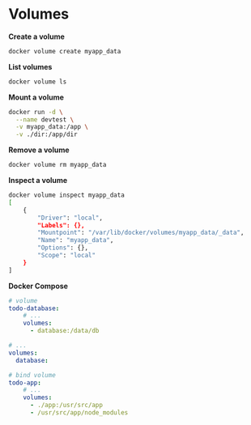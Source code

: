 # Volumes

**Create a volume**
```sh
docker volume create myapp_data
```

**List volumes**
```sh
docker volume ls
```

**Mount a volume**
```sh
docker run -d \
  --name devtest \
  -v myapp_data:/app \
  -v ./dir:/app/dir
```

**Remove a volume**
```sh
docker volume rm myapp_data
```

**Inspect a volume**
```sh
docker volume inspect myapp_data
[
    {
        "Driver": "local",
        "Labels": {},
        "Mountpoint": "/var/lib/docker/volumes/myapp_data/_data",
        "Name": "myapp_data",
        "Options": {},
        "Scope": "local"
    }
]
```

**Docker Compose**
```yaml
# volume
todo-database:
    # ...
    volumes:
      - database:/data/db

# ...
volumes:
  database:
```

```yaml
# bind volume
todo-app:
    # ...
    volumes:
      - ./app:/usr/src/app
      - /usr/src/app/node_modules
```
